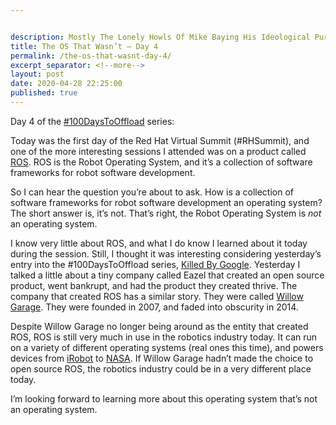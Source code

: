 ```yaml
---


description: Mostly The Lonely Howls Of Mike Baying His Ideological Purity At The Moon
title: The OS That Wasn’t – Day 4
permalink: /the-os-that-wasnt-day-4/
excerpt_separator: <!--more-->
layout: post
date: 2020-04-28 22:25:00
published: true
---
```


Day 4 of the [#100DaysToOffload](https://social.nixnet.services/tags/100DaysToOffload) series:

Today was the first day of the Red Hat Virtual Summit (#RHSummit), and one of the more interesting sessions I attended was on a product called [ROS](http://www.ros.org/). ROS is the Robot Operating System, and it’s a collection of software frameworks for robot software development.

<!--more-->

So I can hear the question you’re about to ask. How is a collection of software frameworks for robot software development an operating system? The short answer is, it’s not. That’s right, the Robot Operating System is _not_ an operating system.

I know very little about ROS, and what I do know I learned about it today during the session. Still, I thought it was interesting considering yesterday’s entry into the #100DaysToOffload series, [Killed By Google](https://mikestone.me/killed-by-google-day-3). Yesterday I talked a little about a tiny company called Eazel that created an open source product, went bankrupt, and had the product they created thrive. The company that created ROS has a similar story. They were called [Willow Garage](https://en.wikipedia.org/wiki/Willow_Garage). They were founded in 2007, and faded into obscurity in 2014. 

Despite Willow Garage no longer being around as the entity that created ROS, ROS is still very much in use in the robotics industry today. It can run on a variety of different operating systems (real ones this time), and powers devices from [iRobot](https://www.irobot.com) to [NASA](https://www.nasa.gov). If Willow Garage hadn’t made the choice to open source ROS, the robotics industry could be in a very different place today.

I’m looking forward to learning more about this operating system that’s not an operating system.